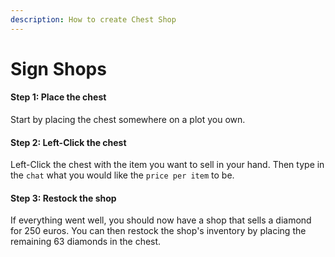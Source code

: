 ```yaml
---
description: How to create Chest Shop
---
```


# Sign Shops

#### Step 1: Place the chest&#x20;

Start by placing the chest somewhere on a plot you own.&#x20;

#### Step 2: Left-Click the chest

Left-Click the chest with the item you want to sell in your hand. Then type in the `chat`  what you would like the `price per item` to be.

#### Step 3: Restock the shop

&#x20;If everything went well, you should now have a shop that sells a diamond for 250 euros. You can then restock the shop's inventory by placing the remaining 63 diamonds in the chest.
